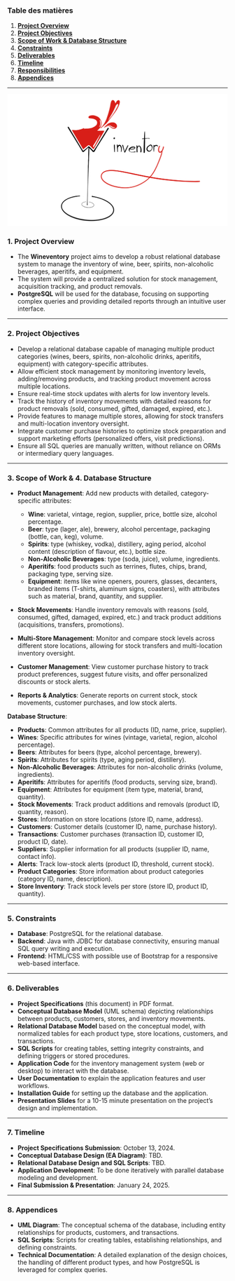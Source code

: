 ### **Table des matières**

1. [**Project Overview**](#1-project-overview)  
2. [**Project Objectives**](#2-project-objectives)  
3. [**Scope of Work & Database Structure**](#3-scope-of-work--4-database-structure)  
4. [**Constraints**](#5-constraints)  
5. [**Deliverables**](#6-deliverables)  
6. [**Timeline**](#7-timeline)  
7. [**Responsibilities**](#8-responsibilities)  
8. [**Appendices**](#9-appendices)  

---
![Wineventory](images/Logo_fond_blanc.png)

### **1. Project Overview**

- The **Wineventory** project aims to develop a robust relational database system to manage the inventory of wine, beer, spirits, non-alcoholic beverages, aperitifs, and equipment.
- The system will provide a centralized solution for stock management, acquisition tracking, and product removals.
- **PostgreSQL** will be used for the database, focusing on supporting complex queries and providing detailed reports through an intuitive user interface.

---

### **2. Project Objectives**
- Develop a relational database capable of managing multiple product categories (wines, beers, spirits, non-alcoholic drinks, aperitifs, equipment) with category-specific attributes.
- Allow efficient stock management by monitoring inventory levels, adding/removing products, and tracking product movement across multiple locations.
- Ensure real-time stock updates with alerts for low inventory levels.
- Track the history of inventory movements with detailed reasons for product removals (sold, consumed, gifted, damaged, expired, etc.).
- Provide features to manage multiple stores, allowing for stock transfers and multi-location inventory oversight.
- Integrate customer purchase histories to optimize stock preparation and support marketing efforts (personalized offers, visit predictions).
- Ensure all SQL queries are manually written, without reliance on ORMs or intermediary query languages.

---

### **3. Scope of Work** & **4. Database Structure**
- **Product Management**: Add new products with detailed, category-specific attributes:
  - **Wine**: varietal, vintage, region, supplier, price, bottle size, alcohol percentage.
  - **Beer**: type (lager, ale), brewery, alcohol percentage, packaging (bottle, can, keg), volume.
  - **Spirits**: type (whiskey, vodka), distillery, aging period, alcohol content (description of flavour, etc.), bottle size.
  - **Non-Alcoholic Beverages**: type (soda, juice), volume, ingredients.
  - **Aperitifs**: food products such as terrines, flutes, chips, brand, packaging type, serving size.
  - **Equipment**: items like wine openers, pourers, glasses, decanters, branded items (T-shirts, aluminum signs, coasters), with attributes such as material, brand, quantity, and supplier.

- **Stock Movements**: Handle inventory removals with reasons (sold, consumed, gifted, damaged, expired, etc.) and track product additions (acquisitions, transfers, promotions).

- **Multi-Store Management**: Monitor and compare stock levels across different store locations, allowing for stock transfers and multi-location inventory oversight.

- **Customer Management**: View customer purchase history to track product preferences, suggest future visits, and offer personalized discounts or stock alerts.

- **Reports & Analytics**: Generate reports on current stock, stock movements, customer purchases, and low stock alerts.

**Database Structure**:
- **Products**: Common attributes for all products (ID, name, price, supplier).
- **Wines**: Specific attributes for wines (vintage, varietal, region, alcohol percentage).
- **Beers**: Attributes for beers (type, alcohol percentage, brewery).
- **Spirits**: Attributes for spirits (type, aging period, distillery).
- **Non-Alcoholic Beverages**: Attributes for non-alcoholic drinks (volume, ingredients).
- **Aperitifs**: Attributes for aperitifs (food products, serving size, brand).
- **Equipment**: Attributes for equipment (item type, material, brand, quantity).
- **Stock Movements**: Track product additions and removals (product ID, quantity, reason).
- **Stores**: Information on store locations (store ID, name, address).
- **Customers**: Customer details (customer ID, name, purchase history).
- **Transactions**: Customer purchases (transaction ID, customer ID, product ID, date).
- **Suppliers**: Supplier information for all products (supplier ID, name, contact info).
- **Alerts**: Track low-stock alerts (product ID, threshold, current stock).
- **Product Categories**: Store information about product categories (category ID, name, description).
- **Store Inventory**: Track stock levels per store (store ID, product ID, quantity).

---

### **5. Constraints**
- **Database**: PostgreSQL for the relational database.
- **Backend**: Java with JDBC for database connectivity, ensuring manual SQL query writing and execution.
- **Frontend**: HTML/CSS with possible use of Bootstrap for a responsive web-based interface.

---

### **6. Deliverables**
- **Project Specifications** (this document) in PDF format.
- **Conceptual Database Model** (UML schema) depicting relationships between products, customers, stores, and inventory movements.
- **Relational Database Model** based on the conceptual model, with normalized tables for each product type, store locations, customers, and transactions.
- **SQL Scripts** for creating tables, setting integrity constraints, and defining triggers or stored procedures.
- **Application Code** for the inventory management system (web or desktop) to interact with the database.
- **User Documentation** to explain the application features and user workflows.
- **Installation Guide** for setting up the database and the application.
- **Presentation Slides** for a 10-15 minute presentation on the project’s design and implementation.

---

### **7. Timeline**
- **Project Specifications Submission**: October 13, 2024.
- **Conceptual Database Design (EA Diagram)**: TBD.
- **Relational Database Design and SQL Scripts**: TBD.
- **Application Development**: To be done iteratively with parallel database modeling and development.
- **Final Submission & Presentation**: January 24, 2025.

---

### **8. Appendices**
- **UML Diagram**: The conceptual schema of the database, including entity relationships for products, customers, and transactions.
- **SQL Scripts**: Scripts for creating tables, establishing relationships, and defining constraints.
- **Technical Documentation**: A detailed explanation of the design choices, the handling of different product types, and how PostgreSQL is leveraged for complex queries.

